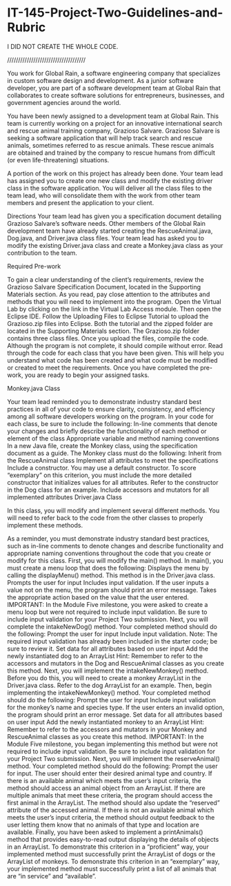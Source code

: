 # IT-145-Project-Two-Guidelines-and-Rubric
I DID NOT CREATE THE WHOLE CODE.


////////////////////////////////////

You work for Global Rain, a software engineering company that specializes in custom software design and development. As a junior software developer, you are part of a software development team at Global Rain that collaborates to create software solutions for entrepreneurs, businesses, and government agencies around the world.

You have been newly assigned to a development team at Global Rain. This team is currently working on a project for an innovative international search and rescue animal training company, Grazioso Salvare. Grazioso Salvare is seeking a software application that will help track search and rescue animals, sometimes referred to as rescue animals. These rescue animals are obtained and trained by the company to rescue humans from difficult (or even life-threatening) situations.

A portion of the work on this project has already been done. Your team lead has assigned you to create one new class and modify the existing driver class in the software application. You will deliver all the class files to the team lead, who will consolidate them with the work from other team members and present the application to your client.

Directions
Your team lead has given you a specification document detailing Grazioso Salvare’s software needs. Other members of the Global Rain development team have already started creating the RescueAnimal.java, Dog.java, and Driver.java class files. Your team lead has asked you to modify the existing Driver.java class and create a Monkey.java class as your contribution to the team.

Required Pre-work

To gain a clear understanding of the client’s requirements, review the Grazioso Salvare Specification Document, located in the Supporting Materials section. As you read, pay close attention to the attributes and methods that you will need to implement into the program.
Open the Virtual Lab by clicking on the link in the Virtual Lab Access module. Then open the Eclipse IDE. Follow the Uploading Files to Eclipse Tutorial to upload the Grazioso.zip files into Eclipse. Both the tutorial and the zipped folder are located in the Supporting Materials section. The Grazioso.zip folder contains three class files. Once you upload the files, compile the code. Although the program is not complete, it should compile without error.
Read through the code for each class that you have been given. This will help you understand what code has been created and what code must be modified or created to meet the requirements.
Once you have completed the pre-work, you are ready to begin your assigned tasks.

Monkey.java Class

Your team lead reminded you to demonstrate industry standard best practices in all of your code to ensure clarity, consistency, and efficiency among all software developers working on the program. In your code for each class, be sure to include the following:
In-line comments that denote your changes and briefly describe the functionality of each method or element of the class
Appropriate variable and method naming conventions
In a new Java file, create the Monkey class, using the specification document as a guide. The Monkey class must do the following:
Inherit from the RescueAnimal class
Implement all attributes to meet the specifications
Include a constructor. You may use a default constructor. To score “exemplary” on this criterion, you must include the more detailed constructor that initializes values for all attributes. Refer to the constructor in the Dog class for an example.
Include accessors and mutators for all implemented attributes
Driver.java Class

In this class, you will modify and implement several different methods. You will need to refer back to the code from the other classes to properly implement these methods.

As a reminder, you must demonstrate industry standard best practices, such as in-line comments to denote changes and describe functionality and appropriate naming conventions throughout the code that you create or modify for this class.
First, you will modify the main() method. In main(), you must create a menu loop that does the following:
Displays the menu by calling the displayMenu() method. This method is in the Driver.java class.
Prompts the user for input
Includes input validation. If the user inputs a value not on the menu, the program should print an error message.
Takes the appropriate action based on the value that the user entered.
IMPORTANT: In the Module Five milestone, you were asked to create a menu loop but were not required to include input validation. Be sure to include input validation for your Project Two submission.
Next, you will complete the intakeNewDog() method. Your completed method should do the following:
Prompt the user for input
Include input validation. Note: The required input validation has already been included in the starter code; be sure to review it.
Set data for all attributes based on user input
Add the newly instantiated dog to an ArrayList
Hint: Remember to refer to the accessors and mutators in the Dog and RescueAnimal classes as you create this method.
Next, you will implement the intakeNewMonkey() method. Before you do this, you will need to create a monkey ArrayList in the Driver.java class. Refer to the dog ArrayList for an example. Then, begin implementing the intakeNewMonkey() method. Your completed method should do the following:
Prompt the user for input
Include input validation for the monkey’s name and species type. If the user enters an invalid option, the program should print an error message.
Set data for all attributes based on user input
Add the newly instantiated monkey to an ArrayList
Hint: Remember to refer to the accessors and mutators in your Monkey and RescueAnimal classes as you create this method.
IMPORTANT: In the Module Five milestone, you began implementing this method but were not required to include input validation. Be sure to include input validation for your Project Two submission.
Next, you will implement the reserveAnimal() method. Your completed method should do the following:
Prompt the user for input. The user should enter their desired animal type and country.
If there is an available animal which meets the user’s input criteria, the method should access an animal object from an ArrayList. If there are multiple animals that meet these criteria, the program should access the first animal in the ArrayList. The method should also update the “reserved” attribute of the accessed animal.
If there is not an available animal which meets the user’s input criteria, the method should output feedback to the user letting them know that no animals of that type and location are available.
Finally, you have been asked to implement a printAnimals() method that provides easy-to-read output displaying the details of objects in an ArrayList.
To demonstrate this criterion in a “proficient” way, your implemented method must successfully print the ArrayList of dogs or the ArrayList of monkeys.
To demonstrate this criterion in an “exemplary” way, your implemented method must successfully print a list of all animals that are “in service” and “available”.
